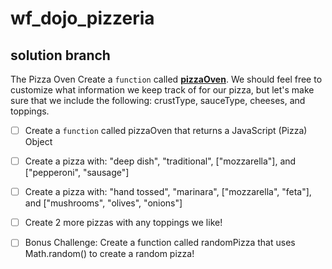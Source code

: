 # wf_dojo_pizzeria

## solution branch


The Pizza Oven
Create a `function` called [**pizzaOven**](index.js). We should feel free to customize what information we keep track of for our pizza, but let's make sure that we include the following: crustType, sauceType, cheeses, and toppings.

- [ ] Create a `function` called pizzaOven that returns a JavaScript (Pizza) Object

- [ ] Create a pizza with: "deep dish", "traditional", ["mozzarella"], and ["pepperoni", "sausage"]

- [ ] Create a pizza with: "hand tossed", "marinara", ["mozzarella", "feta"], and ["mushrooms", "olives", "onions"]

- [ ] Create 2 more pizzas with any toppings we like!

- [ ] Bonus Challenge: Create a function called randomPizza that uses Math.random() to create a random pizza!